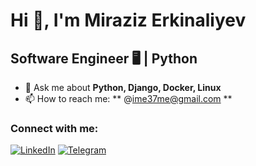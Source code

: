 # Hi 👋, I'm Miraziz Erkinaliyev
## Software Engineer 🖥️ | Python

- 💬 Ask me about **Python, Django, Docker, Linux**
- 📫 How to reach me: ** @ime37me@gmail.com **

### Connect with me:
[![LinkedIn](https://img.shields.io/badge/LinkedIn-blue?style=flat&logo=linkedin)](https://www.linkedin.com/in/miraziz-erkinaliyev-8500b22ab/)
[![Telegram](https://img.shields.io/badge/Telegram-blue?style=flat&logo=telegram)](https://t.me/M_E_I_7)
